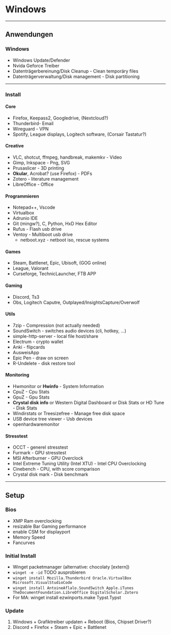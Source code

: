 # Windows
---
## Anwendungen
### Windows
- Windows Update/Defender
- Nvida Geforce Treiber
- Datenträgerbereinung/Disk Cleanup - Clean temporäry files
- Datenträgerverwaltung/Disk management - Disk partitioning

---

### Install
#### Core
- Firefox, Keepass2, Googledrive, (Nextcloud?)
- Thunderbird- Email
- Wireguard - VPN
- Spotify, League displays, Logitech software, (Corsair Tastatur?)

#### Creative
- VLC, shotcut, ffmpeg, handbreak, makemkv - Video
- Gimp, Inkspace - Png, SVG
- Prusaslicer - 3D printing
- **Okular**, Acrobat? (use Firefox) - PDFs
- Zotero - literature management
- LibreOffice - Office

#### Programmieren
- Notepad++, Vscode
- Virtualbox
- Adrunio IDE
- Git (mingw?), C, Python, HxD Hex Editor
- Rufus - Flash usb drive
- Ventoy - Multiboot usb drive
    - netboot.xyz - netboot iso, rescue systems

#### Games
- Steam, Battlenet, Epic, Ubisoft, (GOG online)
- League, Valorant
- Curseforge, TechnicLauncher, FTB APP

#### Gaming
- Discord, Ts3
- Obs, Logitech Caputre, Outplayed/InsightsCapture/Overwolf

#### Utils
- 7zip - Compression (not actually needed)
- SoundSwitch - switches audio devices (cli, hotkey, ...)
- simple-http-server - local file host/share
- Electrum - crypto wallet
- Anki - flipcards
- AusweisApp
- Epic Pen - draw on screen
- R-Undelete - disk restore tool

#### Monitoring
- Hwmonitor or **Hwinfo** - System Information
- CpuZ - Cpu Stats
- GpuZ - Gpu Stats
- **Crystal disk info** or Western Digital Dashboard or Disk Stats or HD Tune - Disk Stats
- Windirstats or Treesizefree - Manage free disk space
- USB device tree viewer - Usb devices
- openhardwaremonitor

#### Stresstest
- OCCT - generel stresstest
- Furmark - GPU stresstest
- MSI Afterburner - GPU Overclock
- Intel Extreme Tuning Utility (Intel XTU)  - Intel CPU Overclocking
- Cinebench - CPU, with score comparison
- Crystal disk mark - Disk benchmark

---
## Setup
### Bios
- XMP Ram overclocking
- resizable Bar	Gaming performance
- enable CSM for displayport
- Memory Speed
- Fancurves

### Initial Install
- Winget packetmanager (alternative: chocolaty [extern])
- `winget -e -id` TODO ausprobieren
- `winget install Mozilla.Thunderbird Oracle.VirtualBox Microsoft.VisualStudioCode`
- `winget install AntoineAflalo.SoundSwitch Apple.iTunes TheDocumentFoundation.LibreOffice DigitalScholar.Zotero`
- For MA: winget install ezwinports.make Typst.Typst

### Update
1. Windows + Grafiktreiber updaten + Reboot (Bios, Chipset Driver?)
2. Discord + Firefox + Steam + Epic + Battlenet
